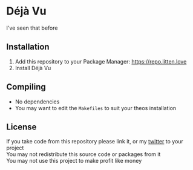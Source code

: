 # Déjà Vu
I've seen that before

## Installation
1. Add this repository to your Package Manager: https://repo.litten.love
2. Install Déjà Vu

## Compiling
  - No dependencies
  - You may want to edit the `Makefiles` to suit your theos installation

## License
If you take code from this repository please link it, or my [twitter](https://twitter.com/schneelittchen) to your project  
You may not redistribute this source code or packages from it  
You may not use this project to make profit like money

